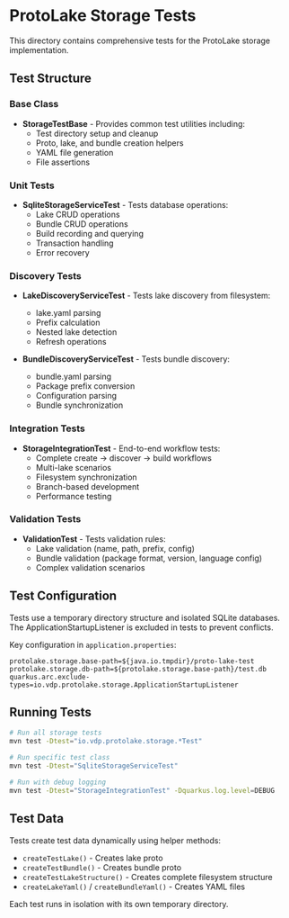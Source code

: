 # ProtoLake Storage Tests

This directory contains comprehensive tests for the ProtoLake storage implementation.

## Test Structure

### Base Class
- **StorageTestBase** - Provides common test utilities including:
  - Test directory setup and cleanup
  - Proto, lake, and bundle creation helpers
  - YAML file generation
  - File assertions

### Unit Tests
- **SqliteStorageServiceTest** - Tests database operations:
  - Lake CRUD operations
  - Bundle CRUD operations
  - Build recording and querying
  - Transaction handling
  - Error recovery

### Discovery Tests
- **LakeDiscoveryServiceTest** - Tests lake discovery from filesystem:
  - lake.yaml parsing
  - Prefix calculation
  - Nested lake detection
  - Refresh operations

- **BundleDiscoveryServiceTest** - Tests bundle discovery:
  - bundle.yaml parsing
  - Package prefix conversion
  - Configuration parsing
  - Bundle synchronization

### Integration Tests
- **StorageIntegrationTest** - End-to-end workflow tests:
  - Complete create → discover → build workflows
  - Multi-lake scenarios
  - Filesystem synchronization
  - Branch-based development
  - Performance testing

### Validation Tests
- **ValidationTest** - Tests validation rules:
  - Lake validation (name, path, prefix, config)
  - Bundle validation (package format, version, language config)
  - Complex validation scenarios

## Test Configuration

Tests use a temporary directory structure and isolated SQLite databases. The ApplicationStartupListener is excluded in tests to prevent conflicts.

Key configuration in `application.properties`:
```properties
protolake.storage.base-path=${java.io.tmpdir}/proto-lake-test
protolake.storage.db-path=${protolake.storage.base-path}/test.db
quarkus.arc.exclude-types=io.vdp.protolake.storage.ApplicationStartupListener
```

## Running Tests

```bash
# Run all storage tests
mvn test -Dtest="io.vdp.protolake.storage.*Test"

# Run specific test class
mvn test -Dtest="SqliteStorageServiceTest"

# Run with debug logging
mvn test -Dtest="StorageIntegrationTest" -Dquarkus.log.level=DEBUG
```

## Test Data

Tests create test data dynamically using helper methods:
- `createTestLake()` - Creates lake proto
- `createTestBundle()` - Creates bundle proto  
- `createTestLakeStructure()` - Creates complete filesystem structure
- `createLakeYaml()` / `createBundleYaml()` - Creates YAML files

Each test runs in isolation with its own temporary directory.
